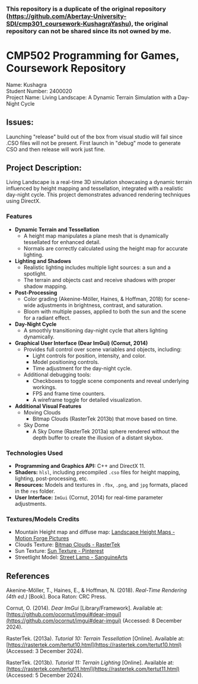 ### This repository is a duplicate of the original repository (https://github.com/Abertay-University-SDI/cmp301_coursework-KushagraYashu), the original repository can not be shared since its not owned by me.

# CMP502 Programming for Games, Coursework Repository
Name: Kushagra\
Student Number: 2400020\
Project Name: Living Landscape: A Dynamic Terrain Simulation with a Day-Night Cycle

## Issues: 
Launching "release" build out of the box from visual studio will fail since .CSO files will not be present. First launch in "debug" mode to generate CSO and then release will work just fine.

## Project Description:
Living Landscape is a real-time 3D simulation showcasing a dynamic terrain influenced by height mapping and tessellation, integrated with a realistic day-night cycle. This project demonstrates advanced rendering techniques using DirectX.

### Features
-   **Dynamic Terrain and Tessellation**
    -   A height map manipulates a plane mesh that is dynamically tessellated for enhanced detail.
    -   Normals are correctly calculated using the height map for accurate lighting.
-   **Lighting and Shadows**
    -   Realistic lighting includes multiple light sources: a sun and a spotlight.
    -   The terrain and objects cast and receive shadows with proper shadow mapping.
-   **Post-Processing**
    -   Color grading (Akenine-Möller, Haines, & Hoffman, 2018) for scene-wide adjustments in brightness, contrast, and saturation.
    -   Bloom with multiple passes, applied to both the sun and the scene for a radiant effect.
-   **Day-Night Cycle**
    -   A smoothly transitioning day-night cycle that alters lighting dynamically.
-   **Graphical User Interface (Dear ImGui) (Cornut, 2014)**
    -   Provides full control over scene variables and objects, including:
        -   Light controls for position, intensity, and color.
        -   Model positioning controls.
        -   Time adjustment for the day-night cycle.
    -   Additional debugging tools:
        -   Checkboxes to toggle scene components and reveal underlying workings.
        -   FPS and frame time counters.
        -   A wireframe toggle for detailed visualization.
- **Additional Visual Features**
	- Moving Clouds
	    - Bitmap Clouds (RasterTek 2013b) that move based on time.
	 - Sky Dome
		  - A Sky Dome (RasterTek 2013a) sphere rendered without the depth buffer to create the illusion of a distant skybox.
   
### Technologies Used
-   **Programming and Graphics API:** C++ and DirectX 11.
-   **Shaders:** `hlsl`, including precompiled `.cso` files for height mapping, lighting, post-processing, etc.
-   **Resources:** Models and textures in `.fbx`,  `.png`, and `jpg` formats, placed in the `res` folder.
-   **User Interface:** `ImGui` (Cornut, 2014) for real-time parameter adjustments.

### Textures/Models Credits
- Mountain Height map and diffuse map: [Landscape Height Maps - Motion Forge Pictures](https://www.motionforgepictures.com/height-maps/)
- Clouds Texture: [Bitmap Clouds - RasterTek](https://rastertek.com/pic0206.gif)
- Sun Texture: [Sun Texture - Pinterest](https://it.pinterest.com/pin/417357090443735050/)
- Streetlight Model: [Street Lamp - SanguineArts](https://www.turbosquid.com/3d-models/street-lamp-794502)

## **References**
 Akenine-Möller, T., Haines, E., & Hoffman, N. (2018). _Real-Time Rendering (4th ed.)_ [Book]. Boca Raton: CRC Press.
 
Cornut, O. (2014). _Dear ImGui_ [Library/Framework]. Available at: [https://github.com/ocornut/imgui#dear-imgui](https://github.com/ocornut/imgui#dear-imgui) (Accessed: 8 December 2024).

RasterTek. (2013a). _Tutorial 10: Terrain Tessellation_ [Online]. Available at: [https://rastertek.com/tertut10.html](https://rastertek.com/tertut10.html) (Accessed: 3 December 2024).

RasterTek. (2013b). _Tutorial 11: Terrain Lighting_ [Online]. Available at: [https://rastertek.com/tertut11.html](https://rastertek.com/tertut11.html) (Accessed: 5 December 2024).
